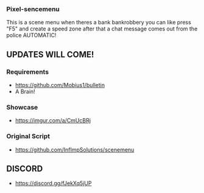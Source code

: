 ### Pixel-sencemenu

This is a scene menu when theres a bank bankrobbery you can like press "F5" and create a speed zone after that a chat message comes out from the police AUTOMATIC! 

## UPDATES WILL COME!

### Requirements
- https://github.com/Mobius1/bulletin 
- A Brain!

### Showcase
- https://imgur.com/a/CmUcBRj

### Original Script
- https://github.com/InfImpSolutions/scenemenu

## DISCORD
- https://discord.gg/fJekXq5jUP
